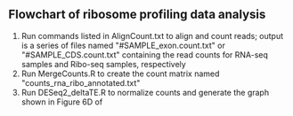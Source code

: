 ## Flowchart of ribosome profiling data analysis

1) Run commands listed in AlignCount.txt to align and count reads; output is a series of files named "#SAMPLE_exon.count.txt" or "#SAMPLE_CDS.count.txt" containing the read counts for RNA-seq samples and Ribo-seq samples, respectively
2) Run MergeCounts.R to create the count matrix named "counts_rna_ribo_annotated.txt"
3) Run DESeq2_deltaTE.R to normalize counts and generate the graph shown in Figure 6D of 
